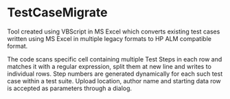 # TestCaseMigrate
Tool created using VBScript in MS Excel which converts existing test cases written using MS Excel in multiple legacy formats to HP ALM compatible format. 

The code scans specific cell containing multiple Test Steps in each row and matches it with a regular expression, split them at new line and writes to individual rows. Step numbers are generated dynamically for each such test case within a test suite. Upload location, author name and starting data row is accepted as parameters through a dialog.

